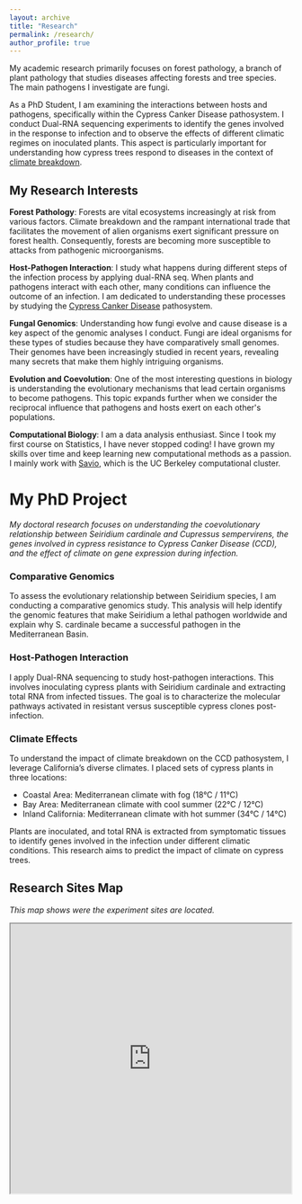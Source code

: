 ```yaml
---
layout: archive
title: "Research"
permalink: /research/
author_profile: true
---
```

My academic research primarily focuses on forest pathology, a branch of plant pathology that studies diseases affecting forests and tree species. The main pathogens I investigate are fungi.

As a PhD Student, I am examining the interactions between hosts and pathogens, specifically within the Cypress Canker Disease pathosystem. I conduct Dual-RNA sequencing experiments to identify the genes involved in the response to infection and to observe the effects of different climatic regimes on inoculated plants. This aspect is particularly important for understanding how cypress trees respond to diseases in the context of [climate breakdown](https://www.act.nato.int/article/climate-breakdown-and-the-loss-of-biodiversity/#:~:text=Rising%20global%20temperatures%2C%20driven%20by,vital%20ecosystems%20face%20heightened%20risks.).

## My Research Interests

**Forest Pathology**: Forests are vital ecosystems increasingly at risk from various factors. Climate breakdown and the rampant international trade that facilitates the movement of alien organisms exert significant pressure on forest health. Consequently, forests are becoming more susceptible to attacks from pathogenic microorganisms.

**Host-Pathogen Interaction**: I study what happens during different steps of the infection process by applying dual-RNA seq. When plants and pathogens interact with each other, many conditions can influence the outcome of an infection. I am dedicated to understanding these processes by studying the [Cypress Canker Disease](https://www.agric.wa.gov.au/diseases/cypress-canker) pathosystem.

**Fungal Genomics**: Understanding how fungi evolve and cause disease is a key aspect of the genomic analyses I conduct. Fungi are ideal organisms for these types of studies because they have comparatively small genomes. Their genomes have been increasingly studied in recent years, revealing many secrets that make them highly intriguing organisms.

**Evolution and Coevolution**: One of the most interesting questions in biology is understanding the evolutionary mechanisms that lead certain organisms to become pathogens. This topic expands further when we consider the reciprocal influence that pathogens and hosts exert on each other's populations.

**Computational Biology**: I am a data analysis enthusiast. Since I took my first course on Statistics, I have never stopped coding! I have grown my skills over time and keep learning new computational methods as a passion. I mainly work with [Savio](https://research-it.berkeley.edu/services-projects/high-performance-computing-savio), which is the UC Berkeley computational cluster.

# My PhD Project
_My doctoral research focuses on understanding the coevolutionary relationship between Seiridium cardinale and Cupressus sempervirens, the genes involved in cypress resistance to Cypress Canker Disease (CCD), and the effect of climate on gene expression during infection._

### Comparative Genomics
To assess the evolutionary relationship between Seiridium species, I am conducting a comparative genomics study. This analysis will help identify the genomic features that make Seiridium a lethal pathogen worldwide and explain why S. cardinale became a successful pathogen in the Mediterranean Basin.

### Host-Pathogen Interaction
I apply Dual-RNA sequencing to study host-pathogen interactions. This involves inoculating cypress plants with Seiridium cardinale and extracting total RNA from infected tissues. The goal is to characterize the molecular pathways activated in resistant versus susceptible cypress clones post-infection.

### Climate Effects
To understand the impact of climate breakdown on the CCD pathosystem, I leverage California’s diverse climates. I placed sets of cypress plants in three locations:

- Coastal Area: Mediterranean climate with fog (18°C / 11°C)
- Bay Area: Mediterranean climate with cool summer (22°C / 12°C)
- Inland California: Mediterranean climate with hot summer (34°C / 14°C)

Plants are inoculated, and total RNA is extracted from symptomatic tissues to identify genes involved in the infection under different climatic conditions. This research aims to predict the impact of climate on cypress trees.

## Research Sites Map
_This map shows were the experiment sites are located._

<div class="map-container">
  <iframe src="https://www.google.com/maps/d/embed?mid=1TynoeUeLUmi5j1srqO_q9RzBsv49HBE&ehbc=2E312F" width="640" height="480"></iframe>
</div>

<style>
.map-container {
  display: flex;
  justify-content: center;
}
</style>

